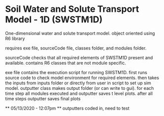 # Soil Water and Solute Transport Model - 1D (SWSTM1D)
One-dimensional water and solute transport model. object oriented using R6 library

requires exe file, sourceCode file, classes folder, and modules folder.

sourceCode checks that all required elements of SWSTM1D present and available. contains R6 classes that are not module specific.

exe file contains the execution script for running SWSTM1D. first runs source code to check model environment for required elements. then takes the inputs from inputs folder or directly from user in script to set up sim model. outputter class makes output folder (or can write to gui). for each time step all modules executed and outputter saves t level plots. after all time steps outputter saves final plots

** 05/13/2020 - 12:07pm ** outputters coded in, need to test
